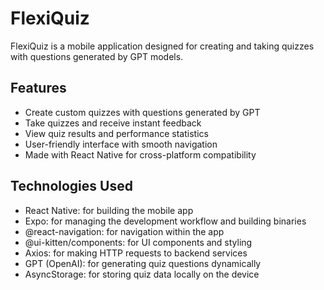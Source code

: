 # FlexiQuiz 

FlexiQuiz is a mobile application designed for creating and taking quizzes with questions generated by GPT models.

## Features
- Create custom quizzes with questions generated by GPT
- Take quizzes and receive instant feedback
- View quiz results and performance statistics
- User-friendly interface with smooth navigation
- Made with React Native for cross-platform compatibility

## Technologies Used
- React Native: for building the mobile app
- Expo: for managing the development workflow and building binaries
- @react-navigation: for navigation within the app
- @ui-kitten/components: for UI components and styling
- Axios: for making HTTP requests to backend services
- GPT (OpenAI): for generating quiz questions dynamically
- AsyncStorage: for storing quiz data locally on the device
